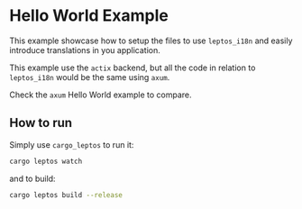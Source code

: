 # Hello World Example

This example showcase how to setup the files to use `leptos_i18n` and easily introduce translations in you application.

This example use the `actix` backend, but all the code in relation to `leptos_i18n` would be the same using `axum`.

Check the `axum` Hello World example to compare.

## How to run

Simply use `cargo_leptos` to run it:

```sh
cargo leptos watch
```

and to build:

```sh
cargo leptos build --release
```
